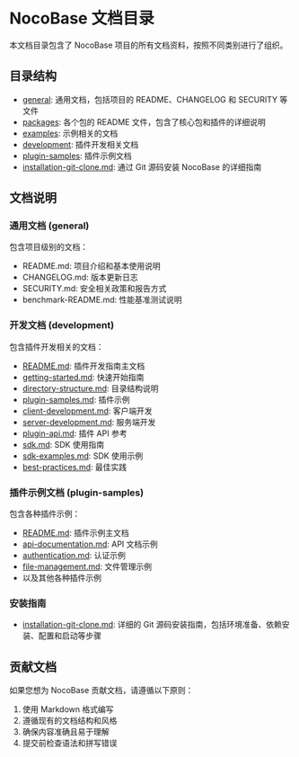# NocoBase 文档目录

本文档目录包含了 NocoBase 项目的所有文档资料，按照不同类别进行了组织。

## 目录结构

- [general](./general/): 通用文档，包括项目的 README、CHANGELOG 和 SECURITY 等文件
- [packages](./packages/): 各个包的 README 文件，包含了核心包和插件的详细说明
- [examples](./examples/): 示例相关的文档
- [development](./development/): 插件开发相关文档
- [plugin-samples](./plugin-samples/): 插件示例文档
- [installation-git-clone.md](./installation-git-clone.md): 通过 Git 源码安装 NocoBase 的详细指南

## 文档说明

### 通用文档 (general)

包含项目级别的文档：
- README.md: 项目介绍和基本使用说明
- CHANGELOG.md: 版本更新日志
- SECURITY.md: 安全相关政策和报告方式
- benchmark-README.md: 性能基准测试说明

### 开发文档 (development)

包含插件开发相关的文档：
- [README.md](./development/README.md): 插件开发指南主文档
- [getting-started.md](./development/getting-started.md): 快速开始指南
- [directory-structure.md](./development/directory-structure.md): 目录结构说明
- [plugin-samples.md](./development/plugin-samples.md): 插件示例
- [client-development.md](./development/client-development.md): 客户端开发
- [server-development.md](./development/server-development.md): 服务端开发
- [plugin-api.md](./development/plugin-api.md): 插件 API 参考
- [sdk.md](./development/sdk.md): SDK 使用指南
- [sdk-examples.md](./development/sdk-examples.md): SDK 使用示例
- [best-practices.md](./development/best-practices.md): 最佳实践

### 插件示例文档 (plugin-samples)

包含各种插件示例：
- [README.md](./plugin-samples/README.md): 插件示例主文档
- [api-documentation.md](./plugin-samples/api-documentation.md): API 文档示例
- [authentication.md](./plugin-samples/authentication.md): 认证示例
- [file-management.md](./plugin-samples/file-management.md): 文件管理示例
- 以及其他各种插件示例

### 安装指南

- [installation-git-clone.md](./installation-git-clone.md): 详细的 Git 源码安装指南，包括环境准备、依赖安装、配置和启动等步骤

## 贡献文档

如果您想为 NocoBase 贡献文档，请遵循以下原则：
1. 使用 Markdown 格式编写
2. 遵循现有的文档结构和风格
3. 确保内容准确且易于理解
4. 提交前检查语法和拼写错误